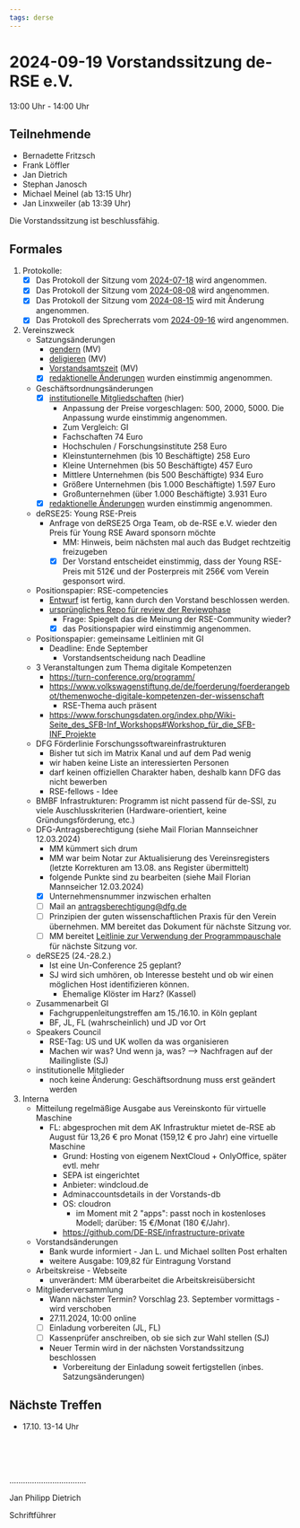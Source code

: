 ```yaml
---
tags: derse
---
```

# 2024-09-19 Vorstandssitzung de-RSE e.V.

13:00 Uhr - 14:00 Uhr

## Teilnehmende

- Bernadette Fritzsch
- Frank Löffler
- Jan Dietrich
- Stephan Janosch
- Michael Meinel (ab 13:15 Uhr)
- Jan Linxweiler (ab 13:39 Uhr)

Die Vorstandssitzung ist beschlussfähig.

## Formales

1. Protokolle:
    - [x] Das Protokoll der Sitzung vom [2024-07-18](https://github.com/DE-RSE/protokolle/blob/master/Vorstandssitzungen/2024/Protokoll-Vorstand-deRSE-2024-07-18.md) wird angenommen.
    - [x] Das Protokoll der Sitzung vom [2024-08-08](https://github.com/DE-RSE/protokolle/blob/master/Vorstandssitzungen/2024/Protokoll-Vorstand-deRSE-2024-08-08.md) wird angenommen.
    - [x] Das Protokoll der Sitzung vom [2024-08-15](https://github.com/DE-RSE/protokolle/blob/master/Vorstandssitzungen/2024/Protokoll-Vorstand-deRSE-2024-08-15.md) wird mit Änderung angenommen.
    - [x] Das Protokoll des Sprecherrats vom  [2024-09-16](https://github.com/DE-RSE/protokolle/blob/master/Sprecherrat/2024/Protokoll-Sprecherrat-deRSE-2024-09-16.md) wird angenommen.

2. Vereinszweck
    - Satzungsänderungen
	    - [gendern](https://github.com/DE-RSE/satzung/pull/45/files) (MV)
	    - [deligieren](https://github.com/DE-RSE/satzung/pull/54/files) (MV)
	    - [Vorstandsamtszeit](https://github.com/DE-RSE/satzung/pull/53/files) (MV)
	    - [x] [redaktionelle Änderungen](https://github.com/DE-RSE/satzung/pull/55/files) wurden einstimmig angenommen.
    - Geschäftsordnungsänderungen
        - [x] [institutionelle Mitgliedschaften](https://github.com/DE-RSE/satzung/pull/49/files) (hier)
            - Anpassung der Preise vorgeschlagen: 500, 2000, 5000. Die Anpassung wurde einstimmig angenommen.
            - Zum Vergleich: GI
            - Fachschaften	     74 Euro
            - Hochschulen / Forschungsinstitute	   258 Euro
            - Kleinstunternehmen (bis 10 Beschäftigte)	   258 Euro
            - Kleine Unternehmen (bis 50 Beschäftigte)	   457 Euro
            - Mittlere Unternehmen (bis 500 Beschäftigte)	   934 Euro
            - Größere Unternehmen (bis 1.000 Beschäftigte)	1.597 Euro
            - Großunternehmen (über 1.000 Beschäftigte)	3.931 Euro
        - [x] [redaktionelle Änderungen](https://github.com/DE-RSE/satzung/pull/56/files) wurden einstimmig angenommen.
    - deRSE25: Young RSE-Preis
        - Anfrage von deRSE25 Orga Team, ob de-RSE e.V. wieder den Preis für Young RSE Award sponsorn möchte
            - MM: Hinweis, beim nächsten mal auch das Budget rechtzeitig freizugeben
            - [x] Der Vorstand entscheidet einstimmig, dass der Young RSE-Preis mit 512€ und der Posterpreis mit 256€ vom Verein gesponsort wird.
	- Positionspapier: RSE-competencies
	    - [Entwurf](https://github.com/DE-RSE/positions/pull/15) ist fertig, kann durch den Vorstand beschlossen werden.
		- [ursprüngliches Repo für review der Reviewphase](https://github.com/the-teachingRSE-project/competencies/issues)
		    - Frage: Spiegelt das die Meinung der RSE-Community wieder?
			- [x] das Positionspapier wird einstimmig angenommen.
    - Positionspapier: gemeinsame Leitlinien mit GI
        - Deadline: Ende September
			- Vorstandsentscheidung nach Deadline
    - 3 Veranstaltungen zum Thema digitale Kompetenzen
        - https://turn-conference.org/programm/
        - https://www.volkswagenstiftung.de/de/foerderung/foerderangebot/themenwoche-digitale-kompetenzen-der-wissenschaft
		    - RSE-Thema auch präsent
        - https://www.forschungsdaten.org/index.php/Wiki-Seite_des_SFB-Inf_Workshops#Workshop_für_die_SFB-INF_Projekte
    - DFG Förderlinie Forschungssoftwareinfrastrukturen
        - Bisher tut sich im Matrix Kanal und auf dem Pad wenig
        - wir haben keine Liste an interessierten Personen
        - darf keinen offiziellen Charakter haben, deshalb kann DFG das nicht bewerben
		- RSE-fellows - Idee
	- BMBF Infrastrukturen: Programm ist nicht passend für de-SSI, zu viele Auschlusskriterien (Hardware-orientiert, keine Gründungsförderung, etc.)
    - DFG-Antragsberechtigung (siehe Mail Florian Mannseichner 12.03.2024)
        - MM kümmert sich drum
        - MM war beim Notar zur Aktualisierung des Vereinsregisters (letzte Korrekturen am 13.08. ans Register übermittelt)
        - folgende Punkte sind zu bearbeiten (siehe Mail Florian Mannseicher 12.03.2024)
        - [x] Unternehmensnummer inzwischen erhalten
        - [ ] Mail an antragsberechtigung@dfg.de
        - [ ] Prinzipien der guten wissenschaftlichen Praxis für den Verein übernehmen. MM bereitet das Dokument für nächste Sitzung vor.
        - [ ] MM bereitet [Leitlinie zur Verwendung der Programmpauschale](https://www.dfg.de/resource/blob/175790/2db808e93eaec36f5265541bba522745/musterleitlinie-data.pdf) für nächste Sitzung vor.
    - deRSE25 (24.-28.2.)
        - Ist eine Un-Conference 25 geplant?
        - SJ wird sich umhören, ob Interesse besteht und ob wir einen möglichen Host identifizieren können.
            - Ehemalige Klöster im Harz? (Kassel)
    - Zusammenarbeit GI
        - Fachgruppenleitungstreffen am 15./16.10. in Köln geplant
        - BF, JL, FL (wahrscheinlich) und JD vor Ort
    - Speakers Council
        - RSE-Tag: US und UK wollen da was organisieren
        - Machen wir was? Und wenn ja, was? --> Nachfragen auf der Mailingliste (SJ)
    - institutionelle Mitglieder
        - noch keine Änderung: Geschäftsordnung muss erst geändert werden
3. Interna
    - Mitteilung regelmäßige Ausgabe aus Vereinskonto für virtuelle Maschine
        - FL: abgesprochen mit dem AK Infrastruktur mietet de-RSE ab August für 13,26 € pro Monat (159,12 € pro Jahr) eine virtuelle Maschine
            - Grund: Hosting von eigenem NextCloud + OnlyOffice, später evtl. mehr
            - SEPA ist eingerichtet
            - Anbieter: windcloud.de
            - Adminaccountsdetails in der Vorstands-db
            - OS: cloudron
                - im Moment mit 2 "apps": passt noch in kostenloses Modell; darüber: 15 €/Monat (180 €/Jahr).
            - https://github.com/DE-RSE/infrastructure-private
    - Vorstandsänderungen
        - Bank wurde informiert - Jan L. und Michael sollten Post erhalten
        - weitere Ausgabe: 109,82 für Eintragung Vorstand 
    - Arbeitskreise - Webseite
        - unverändert: MM überarbeitet die Arbeitskreisübersicht
    - Mitgliederversammlung
        - Wann nächster Termin? Vorschlag 23. September vormittags - wird verschoben
        - 27.11.2024, 10:00 online
        - [ ] Einladung vorbereiten (JL, FL)
        - [ ] Kassenprüfer anschreiben, ob sie sich zur Wahl stellen  (SJ)
        - Neuer Termin wird in der nächsten Vorstandssitzung beschlossen
            - Vorbereitung der Einladung soweit fertigstellen (inbes. Satzungsänderungen)


## Nächste Treffen

- 17.10. 13-14 Uhr


<br />
<br />
<br />

..................................

Jan Philipp Dietrich

Schriftführer
